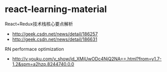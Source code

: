 # react-learning-material



React+Redux技术栈核心要点解析
- http://geek.csdn.net/news/detail/186257
- http://geek.csdn.net/news/detail/186631

RN performace optimization
- http://v.youku.com/v_show/id_XMjUwODc4NjQ2NA==.html?from=y1.7-1.2&spm=a2hzp.8244740.0.0
